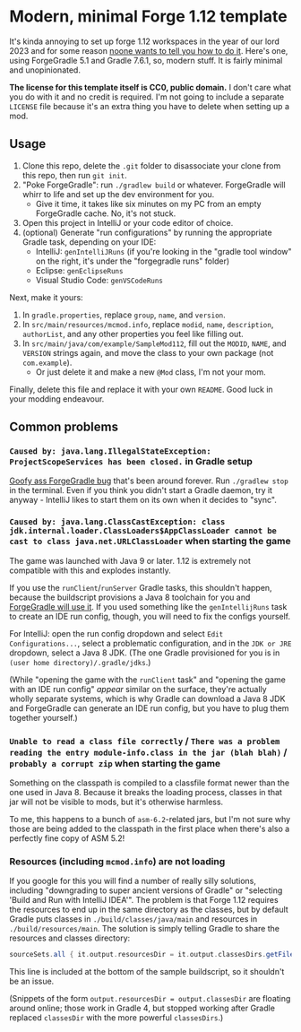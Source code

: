 # Modern, minimal Forge 1.12 template

It's kinda annoying to set up forge 1.12 workspaces in the year of our lord 2023 and for some reason [noone wants to tell you how to do it](https://www.reddit.com/r/feedthebeast/comments/11wykah/). Here's one, using ForgeGradle 5.1 and Gradle 7.6.1, so, modern stuff. It is fairly minimal and unopinionated.

**The license for this template itself is CC0, public domain.** I don't care what you do with it and no credit is required. I'm not going to include a separate `LICENSE` file because it's an extra thing you have to delete when setting up a mod.

## Usage

1. Clone this repo, delete the `.git` folder to disassociate your clone from this repo, then run `git init`.
2. "Poke ForgeGradle": run `./gradlew build` or whatever. ForgeGradle will whirr to life and set up the dev environment for you.
   * Give it time, it takes like six minutes on my PC from an empty ForgeGradle cache. No, it's not stuck.
3. Open this project in IntelliJ or your code editor of choice.
4. (optional) Generate "run configurations" by running the appropriate Gradle task, depending on your IDE:
   * IntelliJ: `genIntelliJRuns` (if you're looking in the "gradle tool window" on the right, it's under the "forgegradle runs" folder)
   * Eclipse: `genEclipseRuns`
   * Visual Studio Code: `genVSCodeRuns`

Next, make it yours:

1. In `gradle.properties`, replace `group`, `name`, and `version`.
2. In `src/main/resources/mcmod.info`, replace `modid`, `name`, `description`, `authorList`, and any other properties you feel like filling out.
3. In `src/main/java/com/example/SampleMod112`, fill out the `MODID`, `NAME`, and `VERSION` strings again, and move the class to your own package (not `com.example`).
   * Or just delete it and make a new `@Mod` class, I'm not your mom.

Finally, delete this file and replace it with your own `README`. Good luck in your modding endeavour.

## Common problems

### `Caused by: java.lang.IllegalStateException: ProjectScopeServices has been closed.` in Gradle setup 

[Goofy ass ForgeGradle bug](https://github.com/MinecraftForge/ForgeGradle/issues/563) that's been around forever. Run `./gradlew stop` in the terminal. Even if you think you didn't start a Gradle daemon, try it anyway - IntelliJ likes to start them on its own when it decides to "sync".

### `Caused by: java.lang.ClassCastException: class jdk.internal.loader.ClassLoaders$AppClassLoader cannot be cast to class java.net.URLClassLoader` when starting the game

The game was launched with Java 9 or later. 1.12 is extremely not compatible with this and explodes instantly.

If you use the `runClient`/`runServer` Gradle tasks, this shouldn't happen, because the buildscript provisions a Java 8 toolchain for you and [ForgeGradle will use it](https://github.com/MinecraftForge/ForgeGradle/blob/0a2c70fc412a4c461db50bc20d77164fd5ff6bfa/src/common/java/net/minecraftforge/gradle/common/util/runs/RunConfigGenerator.java#L266-L267). If you used something like the `genIntellijRuns` task to create an IDE run config, though, you will need to fix the configs yourself.

For IntelliJ: open the run config dropdown and select `Edit Configurations...`, select a problematic configuration, and in the `JDK or JRE` dropdown, select a Java 8 JDK. (The one Gradle provisioned for you is in `(user home directory)/.gradle/jdks`.)

(While "opening the game with the `runClient` task" and "opening the game with an IDE run config" *appear* similar on the surface, they're actually wholly separate systems, which is why Gradle can download a Java 8 JDK and ForgeGradle can generate an IDE run config, but you have to plug them together yourself.)

### `Unable to read a class file correctly` / `There was a problem reading the entry module-info.class in the jar (blah blah)` / `probably a corrupt zip` when starting the game

Something on the classpath is compiled to a classfile format newer than the one used in Java 8. Because it breaks the loading process, classes in that jar will not be visible to mods, but it's otherwise harmless.

To me, this happens to a bunch of `asm-6.2`-related jars, but I'm not sure why those are being added to the classpath in the first place when there's also a perfectly fine copy of ASM 5.2!

### Resources (including `mcmod.info`) are not loading

If you google for this you will find a number of really silly solutions, including "downgrading to super ancient versions of Gradle" or "selecting 'Build and Run with IntelliJ IDEA'". The problem is that Forge 1.12 requires the resources to end up in the same directory as the classes, but by default Gradle puts classes in `./build/classes/java/main` and resources in `./build/resources/main`. The solution is simply telling Gradle to share the resources and classes directory:

```groovy
sourceSets.all { it.output.resourcesDir = it.output.classesDirs.getFiles().iterator().next() }
```

This line is included at the bottom of the sample buildscript, so it shouldn't be an issue.

(Snippets of the form `output.resourcesDir = output.classesDir` are floating around online; those work in Gradle 4, but stopped working after Gradle replaced `classesDir` with the more powerful `classesDirs`.)